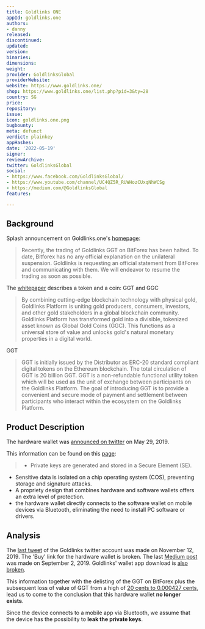 ```yaml
---
title: Goldlinks ONE
appId: goldlinks.one
authors:
- danny
released: 
discontinued: 
updated: 
version: 
binaries: 
dimensions: 
weight: 
provider: GoldlinksGlobal
providerWebsite: 
website: https://www.goldlinks.one/
shop: https://www.goldlinks.one/list.php?pid=3&ty=28
country: SG
price: 
repository: 
issue: 
icon: goldlinks.one.png
bugbounty: 
meta: defunct
verdict: plainkey
appHashes: 
date: '2022-05-19'
signer: 
reviewArchive: 
twitter: GoldlinksGlobal
social:
- https://www.facebook.com/GoldlinksGlobal/
- https://www.youtube.com/channel/UC4QZ5R_RUWHozCUxqNhWCSg
- https://medium.com/@GoldlinksGlobal
features: 

---
```


## Background 

Splash announcement on Goldlinks.one's [homepage](https://www.goldlinks.one): 

> Recently, the trading of Goldlinks GGT on BitForex has been halted. To date, Bitforex has no any official explanation on the unilateral suspension. Goldlinks is requesting an official statement from BitForex and communicating with them. We will endeavor to resume the trading as soon as possible.

The [whitepaper](https://www.goldlinks.one/uploadfile/upload/file/20190807/2019080710421177.pdf) describes a token and a coin: GGT and GGC

> By combining cutting-edge blockchain technology with physical gold, Goldlinks Platform is uniting gold producers, consumers, investors, and other gold stakeholders in a global blockchain community. Goldlinks Platform has transformed gold into a divisible, tokenized asset known as Global Gold Coins (GGC). This functions as a universal store of value and unlocks gold's natural monetary properties in a digital world.

GGT 

> GGT is initially issued by the Distributor as ERC-20 standard compliant digital tokens on the Ethereum blockchain. The total circulation of GGT is 20 billion GGT. GGT is a non-refundable functional utility token which will be used as the unit of exchange between participants on the Goldlinks Platform. The goal of introducing GGT is to provide a convenient and secure mode of payment and settlement between participants who interact within the ecosystem on the Goldlinks Platform. 

## Product Description 

The hardware wallet was [announced on twitter](https://twitter.com/GoldlinksGlobal/status/1133631475104923648) on May 29, 2019.

This information can be found on this [page](https://www.goldlinks.one/list.php?pid=3&ty=28#safe):

> - Private keys are generated and stored in a Secure Element (SE).
- Sensitive data is isolated on a chip operating system (COS), preventing storage and signature attacks.
- A propriety design that combines hardware and software wallets offers an extra level of protection.
- the hardware wallet directly connects to the software wallet on mobile devices via Bluetooth, eliminating the need to install PC software or
drivers. 

## Analysis 

The [last tweet](https://twitter.com/GoldlinksGlobal/status/1194131880662056967) of the Goldlinks twitter account was made on November 12, 2019. The 'Buy' link for the hardware wallet is broken. The last [Medium post](https://medium.com/@GoldlinksGlobal/goldlinks%E5%85%AB%E6%9C%88%E3%83%8B%E3%83%A5%E3%83%BC%E3%82%B9%E5%8B%95%E5%90%91-37c3b04f64d3) was made on September 2, 2019. Goldlinks' wallet app download is [also broken](https://www.goldlinks.one/walletdownload/index.html).

This information together with the delisting of the GGT on BitForex plus the subsequent loss of value of GGT from a high of [20 cents to 0.000427 cents](https://coinranking.com/coin/pQp728dTL7Id+globalgoldtoken-ggt), lead us to come to the conclusion that this hardware wallet **no longer exists**. 

Since the device connects to a mobile app via Bluetooth, we assume that the device has the possibility to **leak the private keys**.


